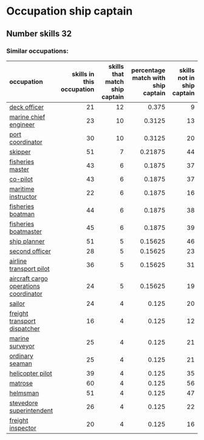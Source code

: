 # Occupation ship captain
## Number skills 32
### Similar occupations:
| occupation                                                                        |   skills in this occupation |   skills that match ship captain |   percentage match with ship captain |   skills not in ship captain |
|:----------------------------------------------------------------------------------|----------------------------:|---------------------------------:|-------------------------------------:|-----------------------------:|
| [deck officer](deck_officer.md)                                                   |                          21 |                               12 |                              0.375   |                            9 |
| [marine chief engineer](marine_chief_engineer.md)                                 |                          23 |                               10 |                              0.3125  |                           13 |
| [port coordinator](port_coordinator.md)                                           |                          30 |                               10 |                              0.3125  |                           20 |
| [skipper](skipper.md)                                                             |                          51 |                                7 |                              0.21875 |                           44 |
| [fisheries master](fisheries_master.md)                                           |                          43 |                                6 |                              0.1875  |                           37 |
| [co-pilot](co-pilot.md)                                                           |                          43 |                                6 |                              0.1875  |                           37 |
| [maritime instructor](maritime_instructor.md)                                     |                          22 |                                6 |                              0.1875  |                           16 |
| [fisheries boatman](fisheries_boatman.md)                                         |                          44 |                                6 |                              0.1875  |                           38 |
| [fisheries boatmaster](fisheries_boatmaster.md)                                   |                          45 |                                6 |                              0.1875  |                           39 |
| [ship planner](ship_planner.md)                                                   |                          51 |                                5 |                              0.15625 |                           46 |
| [second officer](second_officer.md)                                               |                          28 |                                5 |                              0.15625 |                           23 |
| [airline transport pilot](airline_transport_pilot.md)                             |                          36 |                                5 |                              0.15625 |                           31 |
| [aircraft cargo operations coordinator](aircraft_cargo_operations_coordinator.md) |                          24 |                                5 |                              0.15625 |                           19 |
| [sailor](sailor.md)                                                               |                          24 |                                4 |                              0.125   |                           20 |
| [freight transport dispatcher](freight_transport_dispatcher.md)                   |                          16 |                                4 |                              0.125   |                           12 |
| [marine surveyor](marine_surveyor.md)                                             |                          25 |                                4 |                              0.125   |                           21 |
| [ordinary seaman](ordinary_seaman.md)                                             |                          25 |                                4 |                              0.125   |                           21 |
| [helicopter pilot](helicopter_pilot.md)                                           |                          39 |                                4 |                              0.125   |                           35 |
| [matrose](matrose.md)                                                             |                          60 |                                4 |                              0.125   |                           56 |
| [helmsman](helmsman.md)                                                           |                          51 |                                4 |                              0.125   |                           47 |
| [stevedore superintendent](stevedore_superintendent.md)                           |                          26 |                                4 |                              0.125   |                           22 |
| [freight inspector](freight_inspector.md)                                         |                          20 |                                4 |                              0.125   |                           16 |
